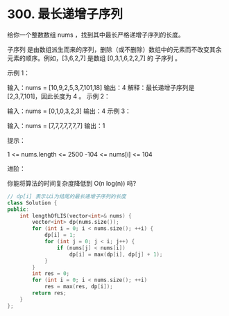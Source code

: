 # 300. 最长递增子序列

给你一个整数数组 nums ，找到其中最长严格递增子序列的长度。

子序列 是由数组派生而来的序列，删除（或不删除）数组中的元素而不改变其余元素的顺序。例如，[3,6,2,7] 是数组 [0,3,1,6,2,2,7] 的
子序列
。

 
示例 1：

输入：nums = [10,9,2,5,3,7,101,18]
输出：4
解释：最长递增子序列是 [2,3,7,101]，因此长度为 4 。
示例 2：

输入：nums = [0,1,0,3,2,3]
输出：4
示例 3：

输入：nums = [7,7,7,7,7,7,7]
输出：1
 

提示：

1 <= nums.length <= 2500
-104 <= nums[i] <= 104
 

进阶：

你能将算法的时间复杂度降低到 O(n log(n)) 吗?



```cpp
// dp[i] 表示以i为结尾的最长递增子序列的长度
class Solution {
public:
    int lengthOfLIS(vector<int>& nums) {
        vector<int> dp(nums.size());
        for (int i = 0; i < nums.size(); ++i) {
            dp[i] = 1;
            for (int j = 0; j < i; j++) {
                if (nums[j] < nums[i])
                    dp[i] = max(dp[i], dp[j] + 1);
            }
        }
        int res = 0;
        for (int i = 0; i < nums.size(); ++i)
            res = max(res, dp[i]);
        return res;
    }
};

```
